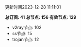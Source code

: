 更新时间2023-12-28 11:11:01

**总订阅: 41**
**总节点: 156**
**有效节点: 129**
- v2ray节点: 102
- ss节点: 15
- trojan节点: 12
